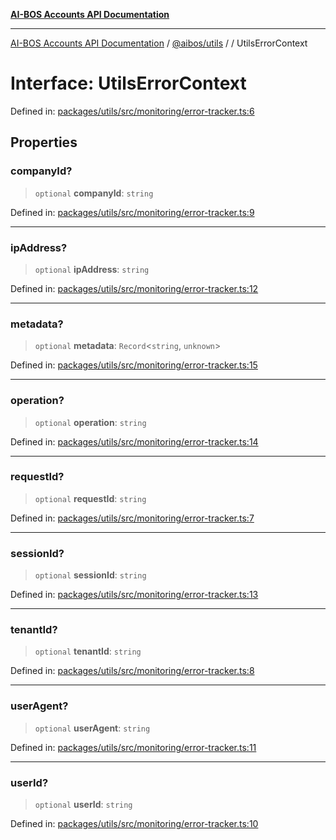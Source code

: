 [**AI-BOS Accounts API Documentation**](../../../README.md)

***

[AI-BOS Accounts API Documentation](../../../README.md) / [@aibos/utils](../README.md) / [](../README.md) / UtilsErrorContext

# Interface: UtilsErrorContext

Defined in: [packages/utils/src/monitoring/error-tracker.ts:6](https://github.com/pohlai88/accounts/blob/48103fb36d28b2b9bfb33472b6de2f719773cde9/packages/utils/src/monitoring/error-tracker.ts#L6)

## Properties

### companyId?

> `optional` **companyId**: `string`

Defined in: [packages/utils/src/monitoring/error-tracker.ts:9](https://github.com/pohlai88/accounts/blob/48103fb36d28b2b9bfb33472b6de2f719773cde9/packages/utils/src/monitoring/error-tracker.ts#L9)

***

### ipAddress?

> `optional` **ipAddress**: `string`

Defined in: [packages/utils/src/monitoring/error-tracker.ts:12](https://github.com/pohlai88/accounts/blob/48103fb36d28b2b9bfb33472b6de2f719773cde9/packages/utils/src/monitoring/error-tracker.ts#L12)

***

### metadata?

> `optional` **metadata**: `Record`\<`string`, `unknown`\>

Defined in: [packages/utils/src/monitoring/error-tracker.ts:15](https://github.com/pohlai88/accounts/blob/48103fb36d28b2b9bfb33472b6de2f719773cde9/packages/utils/src/monitoring/error-tracker.ts#L15)

***

### operation?

> `optional` **operation**: `string`

Defined in: [packages/utils/src/monitoring/error-tracker.ts:14](https://github.com/pohlai88/accounts/blob/48103fb36d28b2b9bfb33472b6de2f719773cde9/packages/utils/src/monitoring/error-tracker.ts#L14)

***

### requestId?

> `optional` **requestId**: `string`

Defined in: [packages/utils/src/monitoring/error-tracker.ts:7](https://github.com/pohlai88/accounts/blob/48103fb36d28b2b9bfb33472b6de2f719773cde9/packages/utils/src/monitoring/error-tracker.ts#L7)

***

### sessionId?

> `optional` **sessionId**: `string`

Defined in: [packages/utils/src/monitoring/error-tracker.ts:13](https://github.com/pohlai88/accounts/blob/48103fb36d28b2b9bfb33472b6de2f719773cde9/packages/utils/src/monitoring/error-tracker.ts#L13)

***

### tenantId?

> `optional` **tenantId**: `string`

Defined in: [packages/utils/src/monitoring/error-tracker.ts:8](https://github.com/pohlai88/accounts/blob/48103fb36d28b2b9bfb33472b6de2f719773cde9/packages/utils/src/monitoring/error-tracker.ts#L8)

***

### userAgent?

> `optional` **userAgent**: `string`

Defined in: [packages/utils/src/monitoring/error-tracker.ts:11](https://github.com/pohlai88/accounts/blob/48103fb36d28b2b9bfb33472b6de2f719773cde9/packages/utils/src/monitoring/error-tracker.ts#L11)

***

### userId?

> `optional` **userId**: `string`

Defined in: [packages/utils/src/monitoring/error-tracker.ts:10](https://github.com/pohlai88/accounts/blob/48103fb36d28b2b9bfb33472b6de2f719773cde9/packages/utils/src/monitoring/error-tracker.ts#L10)
